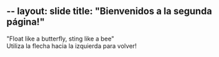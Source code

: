 --
layout: slide
title: "Bienvenidos a la segunda página!"
---
"Float like a butterfly, sting like a bee"    
 Utiliza la flecha hacia la izquierda para volver! 
